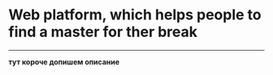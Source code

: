  # Web platform, which helps people to find a master for ther break 
 ***
 __тут короче допишем описание__